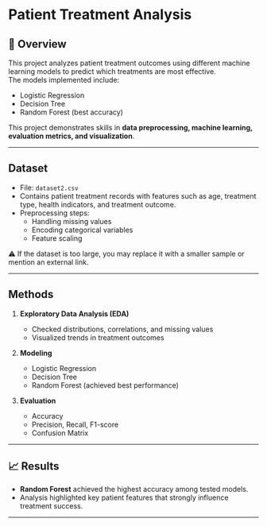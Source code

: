 # Patient Treatment Analysis


## 📌 Overview
This project analyzes patient treatment outcomes using different machine learning models to predict which treatments are most effective.  
The models implemented include:
- Logistic Regression
- Decision Tree
- Random Forest (best accuracy)

This project demonstrates skills in **data preprocessing, machine learning, evaluation metrics, and visualization**.

---

##  Dataset
- File: `dataset2.csv`
- Contains patient treatment records with features such as age, treatment type, health indicators, and treatment outcome.
- Preprocessing steps:
  - Handling missing values
  - Encoding categorical variables
  - Feature scaling

⚠️ If the dataset is too large, you may replace it with a smaller sample or mention an external link.

---

##  Methods
1. **Exploratory Data Analysis (EDA)**
   - Checked distributions, correlations, and missing values
   - Visualized trends in treatment outcomes  

2. **Modeling**
   - Logistic Regression  
   - Decision Tree  
   - Random Forest (achieved best performance)  

3. **Evaluation**
   - Accuracy  
   - Precision, Recall, F1-score  
   - Confusion Matrix  

---

## 📈 Results
- **Random Forest** achieved the highest accuracy among tested models.  
- Analysis highlighted key patient features that strongly influence treatment success.  

---

